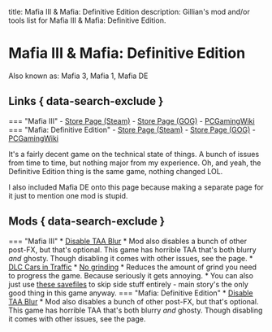 title: Mafia III & Mafia: Definitive Edition
description: Gillian's mod and/or tools list for Mafia III & Mafia: Definitive Edition.

# Mafia III & Mafia: Definitive Edition
Also known as: Mafia 3, Mafia 1, Mafia DE
## Links { data-search-exclude }
=== "Mafia III"
    - [Store Page (Steam)](https://store.steampowered.com/app/360430/)
    - [Store Page (GOG)](https://af.gog.com/game/mafia_iii_definitive_edition)
    - [PCGamingWiki](https://www.pcgamingwiki.com/wiki/Mafia_III)
=== "Mafia: Definitive Edition"
    - [Store Page (Steam)](https://store.steampowered.com/app/1030840/)
    - [Store Page (GOG)](https://af.gog.com/game/mafia_definitive_edition)
    - [PCGamingWiki](https://www.pcgamingwiki.com/wiki/Mafia:_Definitive_Edition)

It's a fairly decent game on the technical state of things. A bunch of issues from time to time, but nothing major from my experience. Oh, and yeah, the Definitive Edition thing is the same game, nothing changed LOL.

I also included Mafia DE onto this page because making a separate page for it just to mention one mod is stupid.

## Mods { data-search-exclude }
=== "Mafia III"
    * [Disable TAA Blur](https://www.nexusmods.com/mafia3/mods/94)
        * Mod also disables a bunch of other post-FX, but that's optional. This game has horrible TAA that's both blurry *and* ghosty. Though disabling it comes with other issues, see the page.
    * [DLC Cars in Traffic](https://www.nexusmods.com/mafia3/mods/107)
    * [No grinding](https://videogamemods.com/mafia/mods/nofuckinggrindmod)
        * Reduces the amount of grind you need to progress the game. Because seriously it gets annoying. 
        * You can also just use [these savefiles](https://gregor-pl.itch.io/mafia3onlymainmissions) to skip side stuff entirely - main story's the only good thing in this game anyway.
=== "Mafia: Definitive Edition"
    * [Disable TAA Blur](https://www.nexusmods.com/mafiadefinitiveedition/mods/129)
        * Mod also disables a bunch of other post-FX, but that's optional. This game has horrible TAA that's both blurry *and* ghosty. Though disabling it comes with other issues, see the page.
